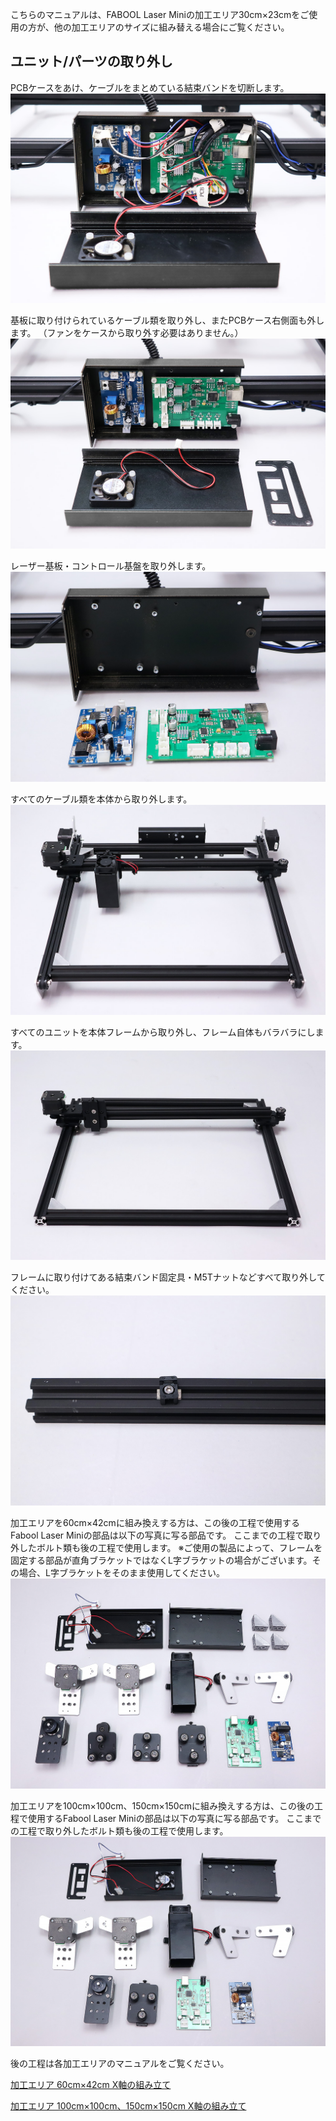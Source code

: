 こちらのマニュアルは、FABOOL Laser Miniの加工エリア30cm×23cmをご使用の方が、他の加工エリアのサイズに組み替える場合にご覧ください。

## ユニット/パーツの取り外し
PCBケースをあけ、ケーブルをまとめている結束バンドを切断します。
<img src="./images/1.jpg">

基板に取り付けられているケーブル類を取り外し、またPCBケース右側面も外します。
（ファンをケースから取り外す必要はありません。）
<img src="./images/2.jpg">

レーザー基板・コントロール基盤を取り外します。
<img src="./images/3.jpg">

すべてのケーブル類を本体から取り外します。
<img src="./images/4.jpg">

すべてのユニットを本体フレームから取り外し、フレーム自体もバラバラにします。
<img src="./images/5.jpg">

フレームに取り付けてある結束バンド固定具・M5Tナットなどすべて取り外してください。
<img src="./images/6.jpg">

加工エリアを60cm&times;42cmに組み換えする方は、この後の工程で使用するFabool Laser Miniの部品は以下の写真に写る部品です。
ここまでの工程で取り外したボルト類も後の工程で使用します。
※ご使用の製品によって、フレームを固定する部品が直角ブラケットではなくL字ブラケットの場合がございます。その場合、L字ブラケットをそのまま使用してください。
<img src="./images/7.jpg">

加工エリアを100cm&times;100cm、150cm&times;150cmに組み換えする方は、この後の工程で使用するFabool Laser Miniの部品は以下の写真に写る部品です。
ここまでの工程で取り外したボルト類も後の工程で使用します。
<img src="./images/8.jpg">

後の工程は各加工エリアのマニュアルをご覧ください。

<a href="/manual/fabool-laser-mini-300-230-x-axis-assembly/">加工エリア 60cm&times;42cm X軸の組み立て</a>

<a href="/manual/fabool-laser-mini-plus-1000-1000-x-axis-assembly/">加工エリア 100cm&times;100cm、150cm&times;150cm X軸の組み立て</a>
